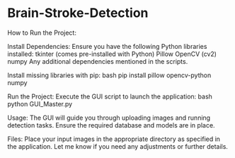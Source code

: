 # Brain-Stroke-Detection
How to Run the Project:

Install Dependencies: Ensure you have the following Python libraries installed:
tkinter (comes pre-installed with Python)
Pillow
OpenCV (cv2)
numpy
Any additional dependencies mentioned in the scripts.

Install missing libraries with pip:
bash
pip install pillow opencv-python numpy

Run the Project: Execute the GUI script to launch the application:
bash
python GUI_Master.py

Usage:
The GUI will guide you through uploading images and running detection tasks.
Ensure the required database and models are in place.

Files:
Place your input images in the appropriate directory as specified in the application.
Let me know if you need any adjustments or further details. ​ 
